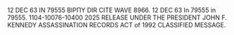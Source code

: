 12 DEC 63 IN 79555 ΒΙΡΠΥ DIR CITE WAVE 8966. 12 DEC 63 In 79555 in 79555. 1104-10076-10400 2025 RELEASE UNDER THE PRESIDENT JOHN F. KENNEDY ASSASSINATION RECORDS ACT of 1992 CLASSIFIED MESSAGE.